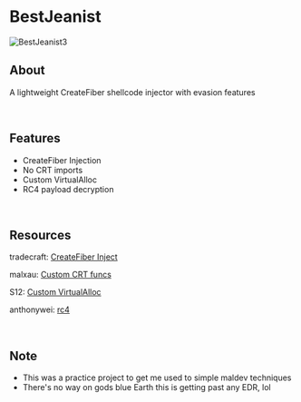 # BestJeanist
![BestJeanist3](https://github.com/user-attachments/assets/edb61193-58d7-45e0-ab98-53701ba23505)

## About
A lightweight CreateFiber shellcode injector with evasion features

<br>

## Features
- CreateFiber Injection
- No CRT imports
- Custom VirtualAlloc  
- RC4 payload decryption

<br>

## Resources
tradecraft: [CreateFiber Inject](https://github.com/ustayready/tradecraft/blob/master/offensive-security/code-injection-process-injection/executing-shellcode-with-createfiber.md)

malxau: [Custom CRT funcs](https://github.com/malxau/minicrt)

S12: [Custom VirtualAlloc](https://github.com/S12cybersecurity/VirtualAlloc-Implementation)

anthonywei: [rc4](https://github.com/anthonywei/rc4)

<br>

## Note
- This was a practice project to get me used to simple maldev techniques
- There's no way on gods blue Earth this is getting past any EDR, lol
